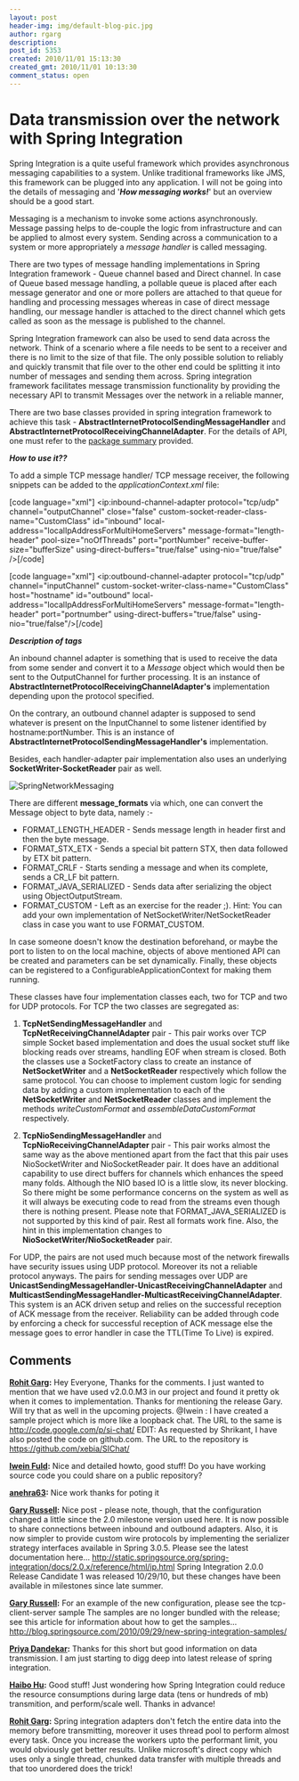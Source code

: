 ```yaml
---
layout: post
header-img: img/default-blog-pic.jpg
author: rgarg
description: 
post_id: 5353
created: 2010/11/01 15:13:30
created_gmt: 2010/11/01 10:13:30
comment_status: open
---
```


<!--Simple and basic steps and options that will help you to implement Network based messaging using Spring integration framework.-->

# Data transmission over the network with Spring Integration

Spring Integration is a quite useful framework which provides asynchronous messaging capabilities to a system. Unlike traditional frameworks like JMS, this framework can be plugged into any application. I will not be going into the details of messaging and '**_How messaging works!_**' but an overview should be a good start.

Messaging is a mechanism to invoke some actions asynchronously. Message passing helps to de-couple the logic from infrastructure and can be applied to almost every system. Sending across a communication to a system or more appropriately a _message handler_ is called messaging.

There are two types of message handling implementations in Spring Integration framework - Queue channel based and Direct channel. In case of Queue based message handling, a pollable queue is placed after each message generator and one or more pollers are attached to that queue for handling and processing messages whereas in case of direct message handling, our message handler is attached to the direct channel which gets called as soon as the message is published to the channel.

Spring Integration framework can also be used to send data across the network. Think of a scenario where a file needs to be sent to a receiver and there is no limit to the size of that file. The only possible solution to reliably and quickly transmit that file over to the other end could be splitting it into number of messages and sending them across. Spring integration framework facilitates message transmission functionality by providing the necessary API to transmit Messages over the network in a reliable manner,

There are two base classes provided in spring integration framework to achieve this task - **AbstractInternetProtocolSendingMessageHandler** and **AbstractInternetProtocolReceivingChannelAdapter**. For the details of API, one must refer to the [package summary][1] provided.

_**How to use it??**_

To add a simple TCP message handler/ TCP message receiver, the following snippets can be added to the _applicationContext.xml_ file:

[code language="xml"] <ip:inbound-channel-adapter protocol="tcp/udp" channel="outputChannel" close="false" custom-socket-reader-class-name="CustomClass" id="inbound" local-address="localIpAddressForMultiHomeServers" message-format="length-header" pool-size="noOfThreads" port="portNumber" receive-buffer-size="bufferSize" using-direct-buffers="true/false" using-nio="true/false" />[/code]

[code language="xml"] <ip:outbound-channel-adapter protocol="tcp/udp" channel="inputChannel" custom-socket-writer-class-name="CustomClass" host="hostname" id="outbound" local-address="localIpAddressForMultiHomeServers" message-format="length-header" port="portnumber" using-direct-buffers="true/false" using-nio="true/false"/>[/code]

_**Description of tags**_

An inbound channel adapter is something that is used to receive the data from some sender and convert it to a _Message_ object which would then be sent to the OutputChannel for further processing. It is an instance of **AbstractInternetProtocolReceivingChannelAdapter's** implementation depending upon the protocol specified.

On the contrary, an outbound channel adapter is supposed to send whatever is present on the InputChannel to some listener identified by hostname:portNumber. This is an instance of **AbstractInternetProtocolSendingMessageHandler's** implementation.

Besides, each handler-adapter pair implementation also uses an underlying **SocketWriter-SocketReader** pair as well.

![][2]

There are different **message_formats** via which, one can convert the Message object to byte data, namely :- 

  * FORMAT_LENGTH_HEADER - Sends message length in header first and then the byte message.
  * FORMAT_STX_ETX - Sends a special bit pattern STX, then data followed by ETX bit pattern.
  * FORMAT_CRLF - Starts sending a message and when its complete, sends a CR_LF bit pattern.
  * FORMAT_JAVA_SERIALIZED - Sends data after serializing the object using ObjectOutputStream.
  * FORMAT_CUSTOM - Left as an exercise for the reader ;).
Hint: You can add your own implementation of NetSocketWriter/NetSocketReader class in case you want to use FORMAT_CUSTOM.

In case someone doesn't know the destination beforehand, or maybe the port to listen to on the local machine, objects of above mentioned API can be created and parameters can be set dynamically. Finally, these objects can be registered to a ConfigurableApplicationContext for making them running.

These classes have four implementation classes each, two for TCP and two for UDP protocols. For TCP the two classes are segregated as:

  1. **TcpNetSendingMessageHandler** and **TcpNetReceivingChannelAdapter** pair - This pair works over TCP simple Socket based implementation and does the usual socket stuff like blocking reads over streams, handling EOF when stream is closed. Both the classes use a SocketFactory class to create an instance of **NetSocketWriter** and a **NetSocketReader** respectively which follow the same protocol. You can choose to implement custom logic for sending data by adding a custom implementation to each of the **NetSocketWriter** and **NetSocketReader** classes and implement the methods _writeCustomFormat_ and _assembleDataCustomFormat_ respectively.

  2. **TcpNioSendingMessageHandler** and **TcpNioReceivingChannelAdapter** pair - This pair works almost the same way as the above mentioned apart from the fact that this pair uses NioSocketWriter and NioSocketReader pair. It does have an additional capability to use direct buffers for channels which enhances the speed many folds. Although the NIO based IO is a little slow, its never blocking. So there might be some performance concerns on the system as well as it will always be executing code to read from the streams even though there is nothing present. Please note that FORMAT_JAVA_SERIALIZED is not supported by this kind of pair. Rest all formats work fine. Also, the hint in this implementation changes to **NioSocketWriter/NioSocketReader** pair.

For UDP, the pairs are not used much because most of the network firewalls have security issues using UDP protocol. Moreover its not a reliable protocol anyways. The pairs for sending messages over UDP are **UnicastSendingMessageHandler-UnicastReceivingChannelAdapter** and **MulticastSendingMessageHandler-MulticastReceivingChannelAdapter**. This system is an ACK driven setup and relies on the successful reception of ACK message from the receiver. Reliability can be added through code by enforcing a check for successful reception of ACK message else the message goes to error handler in case the TTL(Time To Live) is expired.

   [1]: http://static.springsource.org/spring-integration/docs/2.0.0.M5/javadoc-api/org/springframework/integration/ip/tcp/package-summary.html
   [2]: http://xebee.xebia.in/wp-content/uploads/2010/10/SpringNetworkMessaging1.jpg (SpringNetworkMessaging)

## Comments

**[Rohit Garg](#3144 "2010-11-05 13:07:06"):** Hey Everyone, Thanks for the comments. I just wanted to mention that we have used v2.0.0.M3 in our project and found it pretty ok when it comes to implementation. Thanks for mentioning the release Gary. Will try that as well in the upcoming projects. @Iwein : I have created a sample project which is more like a loopback chat. The URL to the same is http://code.google.com/p/si-chat/ EDIT: As requested by Shrikant, I have also posted the code on github.com. The URL to the repository is https://github.com/xebia/SIChat/

**[Iwein Fuld](#3118 "2010-11-02 19:28:58"):** Nice and detailed howto, good stuff! Do you have working source code you could share on a public repository?

**[anehra63](#3204 "2010-11-11 16:21:54"):** Nice work thanks for poting it

**[Gary Russell](#3119 "2010-11-02 20:05:39"):** Nice post - please note, though, that the configuration changed a little since the 2.0 milestone version used here. It is now possible to share connections between inbound and outbound adapters. Also, it is now simpler to provide custom wire protocols by implementing the serializer strategy interfaces available in Spring 3.0.5. Please see the latest documentation here... http://static.springsource.org/spring-integration/docs/2.0.x/reference/html/ip.html Spring Integration 2.0.0 Release Candidate 1 was released 10/29/10, but these changes have been available in milestones since late summer.

**[Gary Russell](#3121 "2010-11-02 23:52:02"):** For an example of the new configuration, please see the tcp-client-server sample The samples are no longer bundled with the release; see this article for information about how to get the samples... http://blog.springsource.com/2010/09/29/new-spring-integration-samples/

**[Priya Dandekar](#5464 "2011-04-14 01:57:47"):** Thanks for this short but good information on data transmission. I am just starting to digg deep into latest release of spring integration.

**[Haibo Hu](#5677 "2011-07-07 00:11:41"):** Good stuff! Just wondering how Spring Integration could reduce the resource consumptions during large data (tens or hundreds of mb) transmition, and perform/scale well. Thanks in advance!

**[Rohit Garg](#5681 "2011-07-07 13:52:11"):** Spring integration adapters don't fetch the entire data into the memory before transmitting, moreover it uses thread pool to perform almost every task. Once you increase the workers upto the performant limit, you would obviously get better results. Unlike microsoft's direct copy which uses only a single thread, chunked data transfer with multiple threads and that too unordered does the trick!

